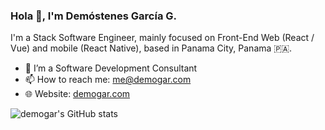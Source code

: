### Hola 👋, I'm Demóstenes García G.

I'm a Stack Software Engineer, mainly focused on Front-End Web (React / Vue) and mobile (React Native), based in Panama City, Panama 🇵🇦.

- 🔭 I’m a Software Development Consultant
- 📫 How to reach me: [me@demogar.com](mailto:me@demogar.com?subject=[GitHub])
- 🌐 Website: [demogar.com](https://www.demogar.com)

![demogar's GitHub stats](https://github-readme-stats.vercel.app/api?username=demogar&count_private=true&theme=radical)
